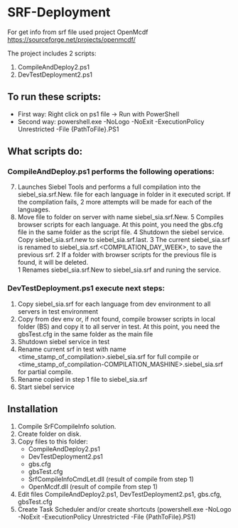 # SRF-Deployment
For get info from srf file used project OpenMcdf https://sourceforge.net/projects/openmcdf/ 

The project includes 2 scripts:
1. CompileAndDeploy2.ps1
1. DevTestDeployment2.ps1

## To run these scripts:
+ First way: Right click on ps1 file -> Run with PowerShell
+ Second way: powershell.exe -NoLogo -NoExit -ExecutionPolicy Unrestricted -File {PathToFile}.PS1

## What scripts do:
### CompileAndDeploy.ps1 performs the following operations:
7. Launches Siebel Tools and performs a full compilation into the siebel_sia.srf.New.<LANG> file for each language in folder in it executed script. If the compilation fails, 2 more attempts will be made for each of the languages.
6. Move file to folder on server with name siebel_sia.srf.New.
5 Compiles browser scripts for each language. At this point, you need the gbs.cfg file in the same folder as the script file.
4 Shutdown the siebel service. Copy siebel_sia.srf.new to siebel_sia.srf.last.
3 The current siebel_sia.srf is renamed to siebel_sia.srf.<COMPILATION_DAY_WEEK>, to save the previous srf.
2 If a folder with browser scripts for the previous file is found, it will be deleted.  
1 Renames siebel_sia.srf.New to siebel_sia.srf and runing the service.


### DevTestDeployment.ps1 execute next steps:
1. Copy siebel_sia.srf for each language from dev environment to all servers in test environment
2. Copy from dev env or, if not found, compile browser scripts in local folder (BS) and copy it to all server in test. At this point, you need the gbsTest.cfg in the same folder as the main file
3. Shutdown siebel service in test
4. Rename current srf in test with name <time_stamp_of_compilation>.siebel_sia.srf for full compile or <time_stamp_of_compilation-COMPILATION_MASHINE>.siebel_sia.srf for partial compile.
5. Rename copied in step 1 file to siebel_sia.srf
6. Start siebel service

## Installation
1. Compile SrFCompileInfo solution.
2. Create folder on disk. 
3. Copy files to this folder:
    - CompileAndDeploy2.ps1
    - DevTestDeployment2.ps1
    - gbs.cfg
    - gbsTest.cfg
    - SrfCompileInfoCmdLet.dll (result of compile from step 1)
    - OpenMcdf.dll (result of compile from step 1)
 4. Edit files CompileAndDeploy2.ps1, DevTestDeployment2.ps1, gbs.cfg, gbsTest.cfg
 5. Create Task Scheduler and/or create shortcuts (powershell.exe -NoLogo -NoExit -ExecutionPolicy Unrestricted -File {PathToFile}.PS1)

